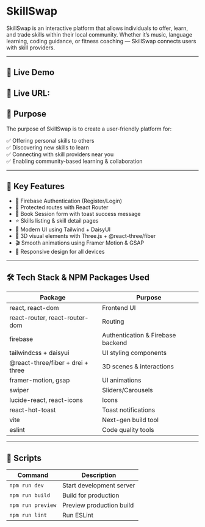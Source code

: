 <!-- README.md -->
# SkillSwap

SkillSwap is an interactive platform that allows individuals to offer, learn, and trade skills within their local community. Whether it’s music, language learning, coding guidance, or fitness coaching — SkillSwap connects users with skill providers.

---

## 🚀 Live Demo
🔗 **Live URL:** 
---

## 🎯 Purpose

The purpose of SkillSwap is to create a user-friendly platform for:

✅ Offering personal skills to others  
✅ Discovering new skills to learn  
✅ Connecting with skill providers near you  
✅ Enabling community-based learning & collaboration  

---

## 🌟 Key Features

- 🔐 Firebase Authentication (Register/Login)
- 🧭 Protected routes with React Router
- 🧾 Book Session form with toast success message
- ⭐ Skills listing & skill detail pages
- 🎨 Modern UI using Tailwind + DaisyUI
- 🎥 3D visual elements with Three.js + @react-three/fiber
- 🎬 Smooth animations using Framer Motion & GSAP
- 📱 Responsive design for all devices

---

## 🛠️ Tech Stack & NPM Packages Used

| Package | Purpose |
|--------|---------|
| react, react-dom | Frontend UI |
| react-router, react-router-dom | Routing |
| firebase | Authentication & Firebase backend |
| tailwindcss + daisyui | UI styling components |
| @react-three/fiber + drei + three | 3D scenes & interactions |
| framer-motion, gsap | UI animations |
| swiper | Sliders/Carousels |
| lucide-react, react-icons | Icons |
| react-hot-toast | Toast notifications |
| vite | Next-gen build tool |
| eslint | Code quality tools |

---

## 📌 Scripts

| Command | Description |
|--------|-------------|
| `npm run dev` | Start development server |
| `npm run build` | Build for production |
| `npm run preview` | Preview production build |
| `npm run lint` | Run ESLint |



